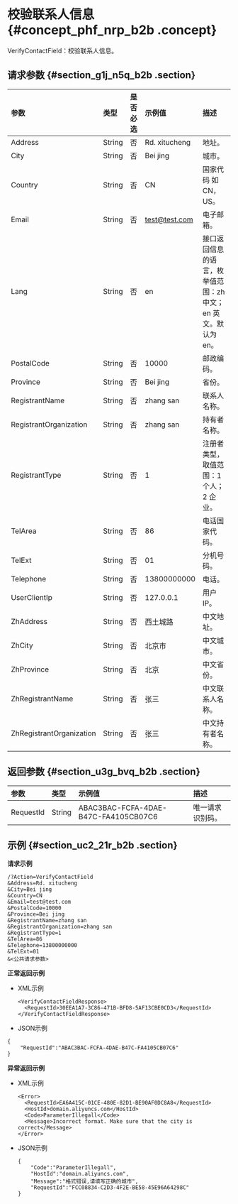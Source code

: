 # 校验联系人信息 {#concept_phf_nrp_b2b .concept}

VerifyContactField：校验联系人信息。

## 请求参数 {#section_g1j_n5q_b2b .section}

|参数|类型|是否必选|示例值|描述|
|:-|:-|:---|:--|:-|
|Address|String|否|Rd. xitucheng|地址。|
|City|String|否|Bei jing|城市。|
|Country|String|否|CN|国家代码 如CN，US。|
|Email|String|否|test@test.com|电子邮箱。|
|Lang|String|否|en|接口返回信息的语言，枚举值范围：zh 中文；en 英文。默认为 en。|
|PostalCode|String|否|10000|邮政编码。|
|Province|String|否|Bei jing|省份。|
|RegistrantName|String|否|zhang san|联系人名称。|
|RegistrantOrganization|String|否|zhang san|持有者名称。|
|RegistrantType|String|否|1|注册者类型，取值范围：1 个人；2 企业。|
|TelArea|String|否|86|电话国家代码。|
|TelExt|String|否|01|分机号码。|
|Telephone|String|否|13800000000|电话。|
|UserClientIp|String|否|127.0.0.1|用户IP。|
|ZhAddress|String|否|西土城路|中文地址。|
|ZhCity|String|否|北京市|中文城市。|
|ZhProvince|String|否|北京|中文省份。|
|ZhRegistrantName|String|否|张三|中文联系人名称。|
|ZhRegistrantOrganization|String|否|张三|中文持有者名称。|

## 返回参数 {#section_u3g_bvq_b2b .section}

|参数|类型|示例值|描述|
|:-|:-|:--|:-|
|RequestId|String|ABAC3BAC-FCFA-4DAE-B47C-FA4105CB07C6|唯一请求识别码。|

## 示例 {#section_uc2_21r_b2b .section}

**请求示例**

```
/?Action=VerifyContactField
&Address=Rd. xitucheng
&City=Bei jing
&Country=CN
&Email=test@test.com
&PostalCode=10000
&Province=Bei jing
&RegistrantName=zhang san
&RegistrantOrganization=zhang san
&RegistrantType=1
&TelArea=86
&Telephone=13800000000
&TelExt=01
&<公共请求参数>
```

**正常返回示例**

-   XML示例

    ```
    <VerifyContactFieldResponse>
      <RequestId>30EEA1A7-3C86-471B-BFD8-5AF13CBE0CD3</RequestId>
    </VerifyContactFieldResponse>
    ```

-   JSON示例

```
{
    "RequestId":"ABAC3BAC-FCFA-4DAE-B47C-FA4105CB07C6"
}
```


**异常返回示例**

-   XML示例

    ```
    <Error>
      <RequestId>EA6A415C-01CE-480E-82D1-BE90AF0DC8A8</RequestId>
      <HostId>domain.aliyuncs.com</HostId>
      <Code>ParameterIllegall</Code>
      <Message>Incorrect format. Make sure that the city is correct</Message>
    </Error>
    ```

-   JSON示例

    ```
    {
        "Code":"ParameterIllegall",
        "HostId":"domain.aliyuncs.com",
        "Message":"格式错误,请填写正确的城市",
        "RequestId":"FCC08834-C2D3-4F2E-BE58-45E96A64298C"
    }
    ```


